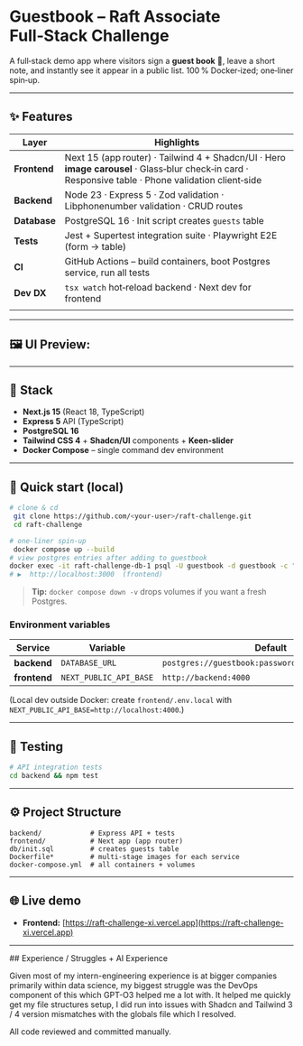 # Guestbook – Raft Associate Full‑Stack Challenge

A full‑stack demo app where visitors sign a **guest book** 📝, leave a short note, and instantly see it appear in a public list. 100 % Docker‑ized; one‑liner spin‑up.

---

## ✨ Features

| Layer        | Highlights                                                                                                                                           |
| ------------ | ---------------------------------------------------------------------------------------------------------------------------------------------------- |
| **Frontend** | Next 15 (app router) · Tailwind 4 + Shadcn/UI · Hero **image carousel** · Glass‑blur check‑in card · Responsive table · Phone validation client‑side |
| **Backend**  | Node 23 · Express 5 · Zod validation · Libphonenumber validation · CRUD routes                                                                       |
| **Database** | PostgreSQL 16 · Init script creates `guests` table                                                                                                   |
| **Tests**    | Jest + Supertest integration suite · Playwright E2E (form → table)                                                                                   |
| **CI**       | GitHub Actions – build containers, boot Postgres service, run all tests                                                                              |
| **Dev DX**   | `tsx watch` hot‑reload backend · Next dev for frontend                                                                                               |
|              |                                                                                                                                                      |

---

## 🖼️ UI Preview:

---

## 🔧 Stack

* **Next.js 15** (React 18, TypeScript)
* **Express 5** API (TypeScript)
* **PostgreSQL 16**
* **Tailwind CSS 4** + **Shadcn/UI** components + **Keen‑slider**
* **Docker Compose** – single command dev environment

---

## 🚀 Quick start (local)

```bash
# clone & cd
 git clone https://github.com/<your-user>/raft-challenge.git
 cd raft-challenge

# one‑liner spin‑up
 docker compose up --build
# view postgres entries after adding to guestbook
docker exec -it raft-challenge-db-1 psql -U guestbook -d guestbook -c "SELECT * FROM guests ORDER BY id;"
# ▶  http://localhost:3000  (frontend)
```

> **Tip:** `docker compose down -v` drops volumes if you want a fresh Postgres.

### Environment variables

| Service      | Variable               | Default                                           |
| ------------ | ---------------------- | ------------------------------------------------- |
| **backend**  | `DATABASE_URL`         | `postgres://guestbook:password@db:5432/guestbook` |
| **frontend** | `NEXT_PUBLIC_API_BASE` | `http://backend:4000`                             |

(Local dev outside Docker: create `frontend/.env.local` with `NEXT_PUBLIC_API_BASE=http://localhost:4000`.)

---

## 🧪 Testing

```bash
# API integration tests
cd backend && npm test
```

---

## ⚙️ Project Structure

```
backend/            # Express API + tests
frontend/           # Next app (app router)
db/init.sql         # creates guests table
Dockerfile*         # multi‑stage images for each service
docker-compose.yml  # all containers + volumes
```

---

## 🌐 Live demo

* **Frontend:** [https://raft-challenge-xi.vercel.app](https://raft-challenge-xi.vercel.app)

---

## Experience / Struggles + AI Experience

Given most of my intern-engineering experience is at bigger companies primarily within data science, my biggest struggle was the DevOps component of this which GPT-O3 helped me a lot with. It helped me quickly get my file structures setup, I did run into issues with Shadcn and Tailwind 3 / 4 version mismatches with the globals file which I resolved. 

All code reviewed and committed manually.
